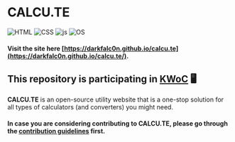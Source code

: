 # CALCU.TE
![HTML](https://img.shields.io/badge/HTML5-E34F26.svg?style=for-the-badge&logo=HTML5&logoColor=white)
![CSS](https://img.shields.io/badge/CSS3-1572B6.svg?style=for-the-badge&logo=CSS3&logoColor=white)
![js](https://img.shields.io/badge/JavaScript-F7DF1E.svg?style=for-the-badge&logo=JavaScript&logoColor=black)
![OS](https://img.shields.io/badge/Open%20Source%20Initiative-3DA639.svg?style=for-the-badge&logo=Open-Source-Initiative&logoColor=white)
#### Visit the site here [https://darkfalc0n.github.io/calcu.te](https://darkfalc0n.github.io/calcu.te/).
## This repository is participating in [KWoC](https://kwoc.kossiitkgp.org/) 🖥️
<b>CALCU.TE</b> is an open-source utility website that is a one-stop solution for all types of calculators (and converters) you might need.
#### In case you are considering contributing to <b>CALCU.TE</b>, please go through the [contribution guidelines](https://github.com/DarkFalc0n/calcu.te/blob/main/CONTRIBUTING.md/) first.


